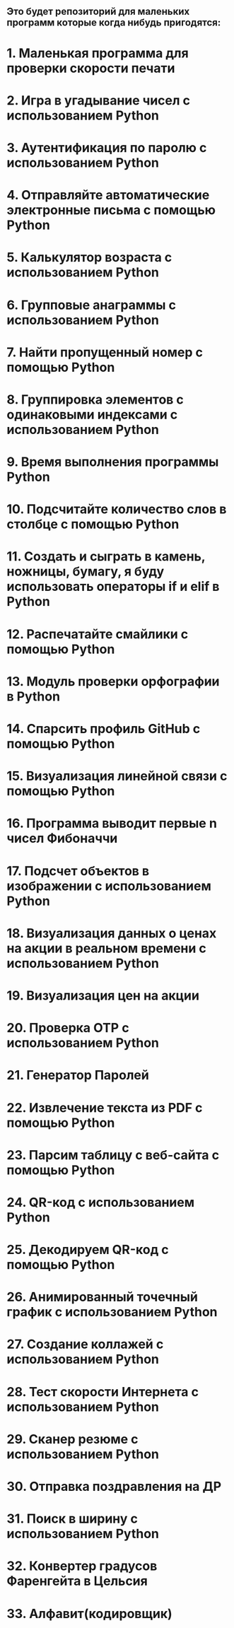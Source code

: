 ## Это будет репозиторий для маленьких программ которые когда нибудь пригодятся:
# 1. Маленькая программа для проверки скорости печати 
# 2. Игра в угадывание чисел с использованием Python
# 3. Аутентификация по паролю с использованием Python
# 4. Отправляйте автоматические электронные письма с помощью Python
# 5. Калькулятор возраста с использованием Python
# 6. Групповые анаграммы с использованием Python
# 7. Найти пропущенный номер с помощью Python
# 8. Группировка элементов с одинаковыми индексами с использованием Python
# 9. Время выполнения программы Python
# 10. Подсчитайте количество слов в столбце с помощью Python
# 11. Cоздать и сыграть в камень, ножницы, бумагу, я буду использовать операторы if и elif в Python
# 12. Распечатайте смайлики с помощью Python
# 13. Модуль проверки орфографии в Python
# 14. Спарсить профиль GitHub с помощью Python
# 15. Визуализация линейной связи с помощью Python
# 16. Программа выводит первые n чисел Фибоначчи
# 17. Подсчет объектов в изображении с использованием Python
# 18. Визуализация данных о ценах на акции в реальном времени с использованием Python
# 19. Bизуализация цен на акции
# 20. Проверка OTP с использованием Python
# 21. Генератор Паролей
# 22. Извлечение текста из PDF с помощью Python
# 23. Парсим таблицу с веб-сайта с помощью Python
# 24. QR-код с использованием Python
# 25. Декодируем QR-код с помощью Python
# 26. Анимированный точечный график с использованием Python
# 27. Создание коллажей с использованием Python
# 28. Тест скорости Интернета с использованием Python
# 29. Сканер резюме с использованием Python
# 30. Отправка поздравления на ДР
# 31. Поиск в ширину с использованием Python
# 32. Конвертер градусов Фаренгейта в Цельсия
# 33. Алфавит(кодировщик)